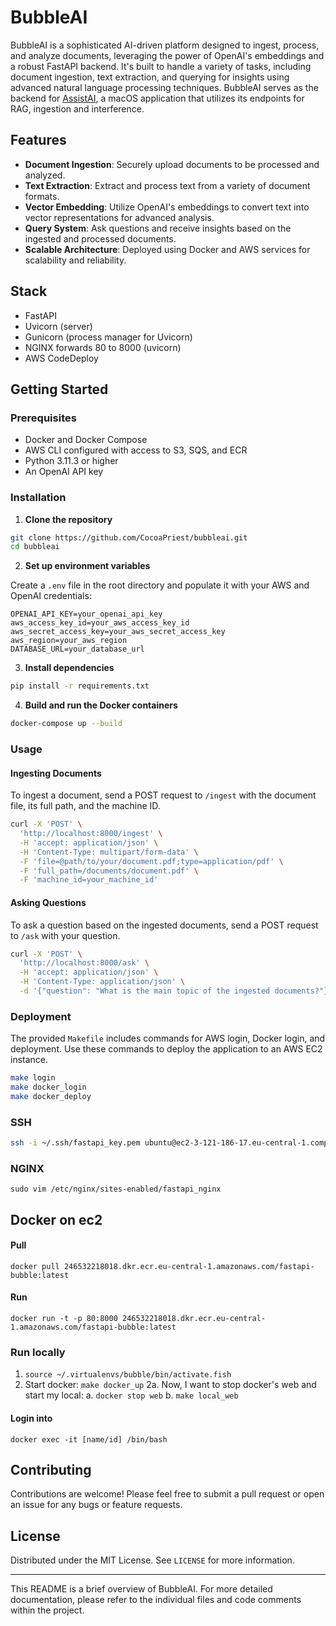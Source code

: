 # BubbleAI

BubbleAI is a sophisticated AI-driven platform designed to ingest, process, and analyze documents, leveraging the power of OpenAI's embeddings and a robust FastAPI backend. It's built to handle a variety of tasks, including document ingestion, text extraction, and querying for insights using advanced natural language processing techniques.
BubbleAI serves as the backend for [AssistAI](https://github.com/CocoaPriest/AssistAI), a macOS application that utilizes its endpoints for RAG, ingestion and interference.

## Features

-   **Document Ingestion**: Securely upload documents to be processed and analyzed.
-   **Text Extraction**: Extract and process text from a variety of document formats.
-   **Vector Embedding**: Utilize OpenAI's embeddings to convert text into vector representations for advanced analysis.
-   **Query System**: Ask questions and receive insights based on the ingested and processed documents.
-   **Scalable Architecture**: Deployed using Docker and AWS services for scalability and reliability.

## Stack

-   FastAPI
-   Uvicorn (server)
-   Gunicorn (process manager for Uvicorn)
-   NGINX forwards 80 to 8000 (uvicorn)
-   AWS CodeDeploy

## Getting Started

### Prerequisites

-   Docker and Docker Compose
-   AWS CLI configured with access to S3, SQS, and ECR
-   Python 3.11.3 or higher
-   An OpenAI API key

### Installation

1. **Clone the repository**

```bash
git clone https://github.com/CocoaPriest/bubbleai.git
cd bubbleai
```

2. **Set up environment variables**

Create a `.env` file in the root directory and populate it with your AWS and OpenAI credentials:

```plaintext
OPENAI_API_KEY=your_openai_api_key
aws_access_key_id=your_aws_access_key_id
aws_secret_access_key=your_aws_secret_access_key
aws_region=your_aws_region
DATABASE_URL=your_database_url
```

3. **Install dependencies**

```bash
pip install -r requirements.txt
```

4. **Build and run the Docker containers**

```bash
docker-compose up --build
```

### Usage

#### Ingesting Documents

To ingest a document, send a POST request to `/ingest` with the document file, its full path, and the machine ID.

```bash
curl -X 'POST' \
  'http://localhost:8000/ingest' \
  -H 'accept: application/json' \
  -H 'Content-Type: multipart/form-data' \
  -F 'file=@path/to/your/document.pdf;type=application/pdf' \
  -F 'full_path=/documents/document.pdf' \
  -F 'machine_id=your_machine_id'
```

#### Asking Questions

To ask a question based on the ingested documents, send a POST request to `/ask` with your question.

```bash
curl -X 'POST' \
  'http://localhost:8000/ask' \
  -H 'accept: application/json' \
  -H 'Content-Type: application/json' \
  -d '{"question": "What is the main topic of the ingested documents?"}'
```

### Deployment

The provided `Makefile` includes commands for AWS login, Docker login, and deployment. Use these commands to deploy the application to an AWS EC2 instance.

```bash
make login
make docker_login
make docker_deploy
```

### SSH

```bash
ssh -i ~/.ssh/fastapi_key.pem ubuntu@ec2-3-121-186-17.eu-central-1.compute.amazonaws.com
```

### NGINX

`sudo vim /etc/nginx/sites-enabled/fastapi_nginx`

## Docker on ec2

#### Pull

`docker pull 246532218018.dkr.ecr.eu-central-1.amazonaws.com/fastapi-bubble:latest`

#### Run

`docker run -t -p 80:8000 246532218018.dkr.ecr.eu-central-1.amazonaws.com/fastapi-bubble:latest`

### Run locally

1. `source ~/.virtualenvs/bubble/bin/activate.fish`
2. Start docker: `make docker_up`
   2a. Now, I want to stop docker's web and start my local:
   a. `docker stop web`
   b. `make local_web`

#### Login into

`docker exec -it [name/id] /bin/bash`

## Contributing

Contributions are welcome! Please feel free to submit a pull request or open an issue for any bugs or feature requests.

## License

Distributed under the MIT License. See `LICENSE` for more information.

---

This README is a brief overview of BubbleAI. For more detailed documentation, please refer to the individual files and code comments within the project.
